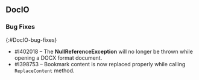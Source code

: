 ## DocIO

### Bug Fixes
{:#DocIO-bug-fixes}

* \#I402018 – The **NullReferenceException** will no longer be thrown while opening a DOCX format document.
* \#I398753 – Bookmark content is now replaced properly while calling `ReplaceContent` method.
